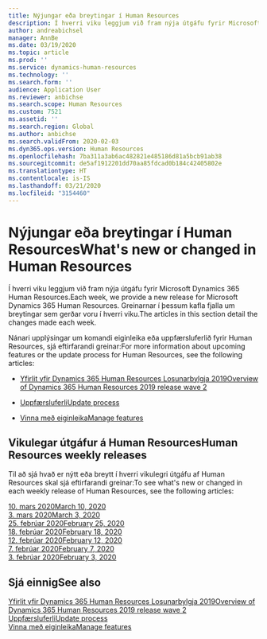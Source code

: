 ```yaml
---
title: Nýjungar eða breytingar í Human Resources
description: Í hverri viku leggjum við fram nýja útgáfu fyrir Microsoft Dynamics 365 Human Resources. Greinarnar sem eru skráðar hérna fjalla um breytingar sem gerðar voru í hverri viku.
author: andreabichsel
manager: AnnBe
ms.date: 03/19/2020
ms.topic: article
ms.prod: ''
ms.service: dynamics-human-resources
ms.technology: ''
ms.search.form: ''
audience: Application User
ms.reviewer: anbichse
ms.search.scope: Human Resources
ms.custom: 7521
ms.assetid: ''
ms.search.region: Global
ms.author: anbichse
ms.search.validFrom: 2020-02-03
ms.dyn365.ops.version: Human Resources
ms.openlocfilehash: 7ba311a3ab6ac482821e485186d81a5bcb91ab38
ms.sourcegitcommit: de5af1912201dd70aa85fdcad0b184c42405802e
ms.translationtype: HT
ms.contentlocale: is-IS
ms.lasthandoff: 03/21/2020
ms.locfileid: "3154460"
---
```

# <a name="whats-new-or-changed-in-human-resources"></a><span data-ttu-id="b20e9-104">Nýjungar eða breytingar í Human Resources</span><span class="sxs-lookup"><span data-stu-id="b20e9-104">What's new or changed in Human Resources</span></span>

<span data-ttu-id="b20e9-105">Í hverri viku leggjum við fram nýja útgáfu fyrir Microsoft Dynamics 365 Human Resources.</span><span class="sxs-lookup"><span data-stu-id="b20e9-105">Each week, we provide a new release for Microsoft Dynamics 365 Human Resources.</span></span> <span data-ttu-id="b20e9-106">Greinarnar í þessum kafla fjalla um breytingar sem gerðar voru í hverri viku.</span><span class="sxs-lookup"><span data-stu-id="b20e9-106">The articles in this section detail the changes made each week.</span></span>

<span data-ttu-id="b20e9-107">Nánari upplýsingar um komandi eiginleika eða uppfærsluferlið fyrir Human Resources, sjá eftirfarandi greinar:</span><span class="sxs-lookup"><span data-stu-id="b20e9-107">For more information about upcoming features or the update process for Human Resources, see the following articles:</span></span>

- [<span data-ttu-id="b20e9-108">Yfirlit yfir Dynamics 365 Human Resources Losunarbylgja 2019</span><span class="sxs-lookup"><span data-stu-id="b20e9-108">Overview of Dynamics 365 Human Resources 2019 release wave 2</span></span>](https://docs.microsoft.com/dynamics365-release-plan/2019wave2/dynamics365-human-resources/)

- [<span data-ttu-id="b20e9-109">Uppfærsluferli</span><span class="sxs-lookup"><span data-stu-id="b20e9-109">Update process</span></span>](hr-admin-setup-update-process.md)

- [<span data-ttu-id="b20e9-110">Vinna með eiginleika</span><span class="sxs-lookup"><span data-stu-id="b20e9-110">Manage features</span></span>](hr-admin-manage-features.md)

## <a name="human-resources-weekly-releases"></a><span data-ttu-id="b20e9-111">Vikulegar útgáfur á Human Resources</span><span class="sxs-lookup"><span data-stu-id="b20e9-111">Human Resources weekly releases</span></span>

<span data-ttu-id="b20e9-112">Til að sjá hvað er nýtt eða breytt í hverri vikulegri útgáfu af Human Resources skal sjá eftirfarandi greinar:</span><span class="sxs-lookup"><span data-stu-id="b20e9-112">To see what's new or changed in each weekly release of Human Resources, see the following articles:</span></span>

[<span data-ttu-id="b20e9-113">10. mars 2020</span><span class="sxs-lookup"><span data-stu-id="b20e9-113">March 10, 2020</span></span>](hr-whats-new-2020-03-10.md)</br>
[<span data-ttu-id="b20e9-114">3. mars 2020</span><span class="sxs-lookup"><span data-stu-id="b20e9-114">March 3, 2020</span></span>](hr-whats-new-2020-03-03.md)</br>
[<span data-ttu-id="b20e9-115">25. febrúar 2020</span><span class="sxs-lookup"><span data-stu-id="b20e9-115">February 25, 2020</span></span>](hr-whats-new-2020-02-25.md)</br>
[<span data-ttu-id="b20e9-116">18. febrúar 2020</span><span class="sxs-lookup"><span data-stu-id="b20e9-116">February 18, 2020</span></span>](hr-whats-new-2020-02-18.md)</br>
[<span data-ttu-id="b20e9-117">12. febrúar 2020</span><span class="sxs-lookup"><span data-stu-id="b20e9-117">February 12, 2020</span></span>](hr-whats-new-2020-02-12.md)</br>
[<span data-ttu-id="b20e9-118">7. febrúar 2020</span><span class="sxs-lookup"><span data-stu-id="b20e9-118">February 7, 2020</span></span>](hr-whats-new-2020-02-07.md)</br>
[<span data-ttu-id="b20e9-119">3. febrúar 2020</span><span class="sxs-lookup"><span data-stu-id="b20e9-119">February 3, 2020</span></span>](hr-whats-new-2020-02-03.md)

## <a name="see-also"></a><span data-ttu-id="b20e9-120">Sjá einnig</span><span class="sxs-lookup"><span data-stu-id="b20e9-120">See also</span></span>

[<span data-ttu-id="b20e9-121">Yfirlit yfir Dynamics 365 Human Resources Losunarbylgja 2019</span><span class="sxs-lookup"><span data-stu-id="b20e9-121">Overview of Dynamics 365 Human Resources 2019 release wave 2</span></span>](https://docs.microsoft.com/dynamics365-release-plan/2019wave2/dynamics365-human-resources/)</br>
[<span data-ttu-id="b20e9-122">Uppfærsluferli</span><span class="sxs-lookup"><span data-stu-id="b20e9-122">Update process</span></span>](hr-admin-setup-update-process.md)</br>
[<span data-ttu-id="b20e9-123">Vinna með eiginleika</span><span class="sxs-lookup"><span data-stu-id="b20e9-123">Manage features</span></span>](hr-admin-manage-features.md)
